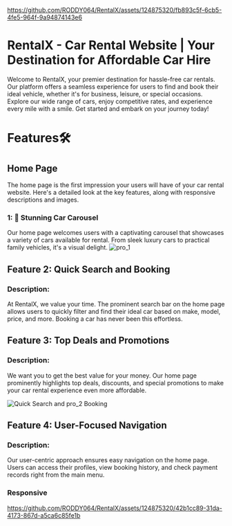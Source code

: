 
https://github.com/RODDY064/RentalX/assets/124875320/fb893c5f-6cb5-4fe5-964f-9a94874143e6
# RentalX - Car Rental Website | Your Destination for Affordable Car Hire
Welcome to RentalX, your premier destination for hassle-free car rentals. Our platform offers a seamless experience for users to find and book their ideal vehicle, whether it's for business, leisure, or special occasions. Explore our wide range of cars, enjoy competitive rates, and experience every mile with a smile. Get started and embark on your journey today!

# Features🛠

## Home Page 
The home page is the first impression your users will have of your car rental website. Here's a detailed look at the key features, along with responsive descriptions and images.

 ### 1: 🌟  Stunning Car Carousel
 Our home page welcomes users with a captivating carousel that showcases a variety of cars available for rental. 
 From sleek luxury cars to practical family vehicles, it's a visual delight.
![pro_1](https://github.com/RODDY064/RentalX/assets/124875320/22ad7b29-f33b-4f04-9bcf-f9bec560515b)

## Feature 2: Quick Search and Booking

### Description:
At RentalX, we value your time. The prominent search bar on the home page allows users to quickly filter and find their ideal car based on make, model, price, and more. Booking a car has never been this effortless.

## Feature 3: Top Deals and Promotions

### Description:
We want you to get the best value for your money. Our home page prominently highlights top deals, discounts, and special promotions to make your car rental experience even more affordable.

![Quick Search and ![pro_2](https://github.com/RODDY064/RentalX/assets/124875320/8aa6b817-4555-4b9e-abca-c342bbb50141)
Booking](url-to-your-image)


## Feature 4: User-Focused Navigation

### Description:
Our user-centric approach ensures easy navigation on the home page. Users can access their profiles, view booking history, and check payment records right from the main menu.

###   Responsive 
https://github.com/RODDY064/RentalX/assets/124875320/42b1cc89-31da-4173-867d-a5ca6c85fe1b



